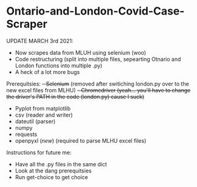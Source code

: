 # Ontario-and-London-Covid-Case-Scraper

UPDATE MARCH 3rd 2021:
- Now scrapes data from MLUH using selenium (woo)
- Code restructuring (split into multiple files, sepearting Otnario and London functions into multiple .py)
- A heck of a lot more bugs

Prerequitsies:
~~- Selenium~~ (removed after switiching london.py over to the new excel files from MLHU)
~~- Chromedriver (yeah... you'll have to change the driver's PATH in the code (london.py) cause I suck)~~
- Pyplot from matplotlib
- csv (reader and writer)
- dateutil (parser)
- numpy
- requests
- openpyxl (*new*) (required to parse MLHU excel files)

Instructions for future me:
- Have all the .py files in the same dict
- Look at the dang prerequitsies
- Run get-choice to get choice
